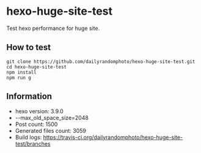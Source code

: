 # hexo-huge-site-test
Test hexo performance for huge site.

## How to test

```
git clone https://github.com/dailyrandomphoto/hexo-huge-site-test.git
cd hexo-huge-site-test
npm install
npm run g
```

## Information

- hexo version: 3.9.0 
- --max_old_space_size=2048
- Post count: 1500
- Generated files count: 3059
- Build logs: https://travis-ci.org/dailyrandomphoto/hexo-huge-site-test/branches
